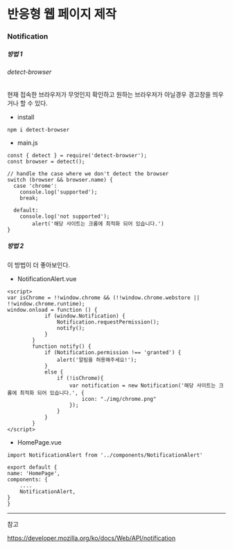 # 반응형 웹 페이지 제작

### Notification



##### 방법 1

###### detect-browser

현재 접속한 브라우저가 무엇인지 확인하고 원하는 브라우저가 아닐경우 경고창을 띄우거나 할 수 있다.



- install

```
npm i detect-browser
```



- main.js

```
const { detect } = require('detect-browser');
const browser = detect();

// handle the case where we don't detect the browser
switch (browser && browser.name) {
  case 'chrome':
    console.log('supported');
    break;

  default:
    console.log('not supported');
		alert('해당 사이트는 크롬에 최적화 되어 있습니다.')
}
```





##### 방법 2

이 방법이 더 좋아보인다.



- NotificationAlert.vue

```
<script>
var isChrome = !!window.chrome && (!!window.chrome.webstore || !!window.chrome.runtime);
window.onload = function () {
            if (window.Notification) {
                Notification.requestPermission();
                notify();
            }
        }
        function notify() {
            if (Notification.permission !== 'granted') {
                alert('알림을 허용해주세요!');
            }
            else {
                if (!isChrome){
                    var notification = new Notification('해당 사이트는 크롬에 최적화 되어 있습니다.', {
                        icon: "./img/chrome.png"
                    });
                }
            }
        }
</script>

```



- HomePage.vue

```
import NotificationAlert from '../components/NotificationAlert'
```

```
export default {
name: 'HomePage',
components: {
	....
	NotificationAlert,
}
}
```





----

참고

https://developer.mozilla.org/ko/docs/Web/API/notification

